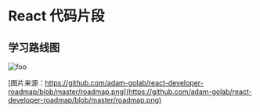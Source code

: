 # React 代码片段

## 学习路线图

<img :src="$withBase('/image/react/roadmap.png')" alt="foo" />

[图片来源：https://github.com/adam-golab/react-developer-roadmap/blob/master/roadmap.png](https://github.com/adam-golab/react-developer-roadmap/blob/master/roadmap.png)

